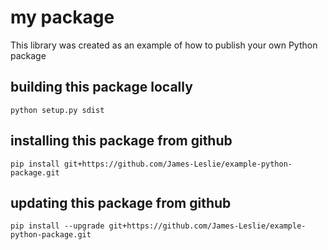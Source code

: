 # my package
This library was created as an example of how to publish  your own Python package

## building this package locally
`python setup.py sdist`

## installing this package from github
`pip install git+https://github.com/James-Leslie/example-python-package.git`

## updating this package from github

`pip install --upgrade git+https://github.com/James-Leslie/example-python-package.git`
